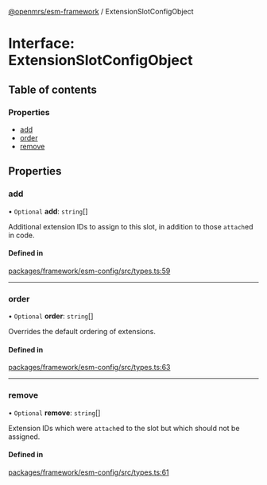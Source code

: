 [@openmrs/esm-framework](../API.md) / ExtensionSlotConfigObject

# Interface: ExtensionSlotConfigObject

## Table of contents

### Properties

- [add](ExtensionSlotConfigObject.md#add)
- [order](ExtensionSlotConfigObject.md#order)
- [remove](ExtensionSlotConfigObject.md#remove)

## Properties

### add

• `Optional` **add**: `string`[]

Additional extension IDs to assign to this slot, in addition to those `attach`ed in code.

#### Defined in

[packages/framework/esm-config/src/types.ts:59](https://github.com/jona42-ui/openmrs-esm-core/blob/main/packages/framework/esm-config/src/types.ts#L59)

___

### order

• `Optional` **order**: `string`[]

Overrides the default ordering of extensions.

#### Defined in

[packages/framework/esm-config/src/types.ts:63](https://github.com/jona42-ui/openmrs-esm-core/blob/main/packages/framework/esm-config/src/types.ts#L63)

___

### remove

• `Optional` **remove**: `string`[]

Extension IDs which were `attach`ed to the slot but which should not be assigned.

#### Defined in

[packages/framework/esm-config/src/types.ts:61](https://github.com/jona42-ui/openmrs-esm-core/blob/main/packages/framework/esm-config/src/types.ts#L61)
